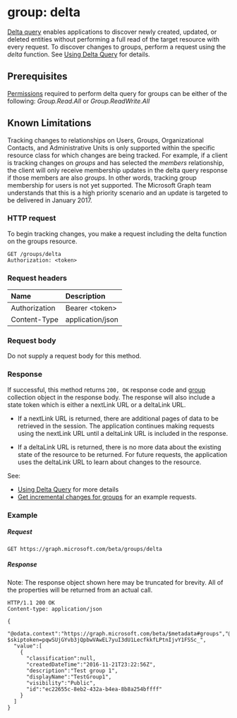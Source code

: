 # group: delta

[Delta query](../../../concepts/delta_query_overview.md) enables applications to discover newly created, updated, or deleted entities without performing a full read of the target resource with every request. To discover changes to groups, perform a request using the *delta* function. See [Using Delta Query](../../../concepts/delta_query_overview.md#using-delta-query) for details.

## Prerequisites

[Permissions](../../../authorization/permission_scopes.md) required to perform delta query for groups can be either of the following: *Group.Read.All* or *Group.ReadWrite.All*

## Known Limitations

Tracking changes to relationships on Users, Groups, Organizational Contacts, and Administrative Units is only supported within the specific resource class for which changes are being tracked. For example, if a client is tracking changes on *groups* and has selected the *members* relationship, the client will only receive membership updates in the delta query response if those members are also *groups*. In other words, tracking group membership for users is not yet supported. The Microsoft Graph team understands that this is a high priority scenario and an update is targeted to be delivered in January 2017.

### HTTP request

To begin tracking changes, you make a request including the delta function on the groups resource. 

<!-- { "blockType": "ignored" } -->
```http
GET /groups/delta
Authorization: <token>
```
### Request headers
| Name       | Description|
|:---------------|:----------|
| Authorization  | Bearer &lt;token&gt;|
| Content-Type  | application/json |

### Request body
Do not supply a request body for this method.

### Response

If successful, this method returns `200, OK` response code and [group](../resources/group.md) collection object in the response body. The response will also include a state token which is either a nextLink URL or a deltaLink URL.

- If a nextLink URL is returned, there are additional pages of data to be retrieved in the session. The application continues making requests using the nextLink URL until a deltaLink URL is included in the response.

- If a deltaLink URL is returned, there is no more data about the existing state of the resource to be returned. For future requests, the application uses the deltaLink URL to learn about changes to the resource.

See:
- [Using Delta Query](../../../concepts/delta_query_overview.md#using-delta-query) for more details
- [Get incremental changes for groups](../../../concepts/delta_query_groups.md) for an example requests.
    
### Example
##### Request
<!-- {
  "blockType": "request",
  "name": "group_delta"
}-->
```http
GET https://graph.microsoft.com/beta/groups/delta
```

##### Response
Note: The response object shown here may be truncated for brevity. All of the properties will be returned from an actual call.

```http
HTTP/1.1 200 OK
Content-type: application/json

{
  "@odata.context":"https://graph.microsoft.com/beta/$metadata#groups","@odata.nextLink":"https://graph.microsoft.com/beta/groups/delta?$skiptoken=pqwSUjGYvb3jQpbwVAwEL7yuI3dU1LecfkkfLPtnIjvY1FSSc_",
  "value":[
    {
      "classification":null,
      "createdDateTime":"2016-11-21T23:22:56Z",
      "description":"Test group 1",
      "displayName":"TestGroup1",
      "visibility":"Public",
      "id":"ec22655c-8eb2-432a-b4ea-8b8a254bffff"
    }
  ]
}
```

<!-- {
  "blockType": "response",
  "truncated": true,
  "@odata.type": "microsoft.graph.group",
  "isCollection": true
} -->


<!-- uuid: 8fcb5dbc-d5aa-4681-8e31-b001d5168d79
2015-10-25 14:57:30 UTC -->
<!-- {
  "type": "#page.annotation",
  "description": "group: delta",
  "keywords": "",
  "section": "documentation",
  "tocPath": ""
}-->